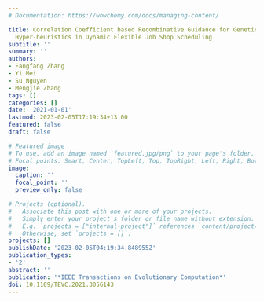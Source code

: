 ```yaml
---
# Documentation: https://wowchemy.com/docs/managing-content/

title: Correlation Coefficient based Recombinative Guidance for Genetic Programming
  Hyper-heuristics in Dynamic Flexible Job Shop Scheduling
subtitle: ''
summary: ''
authors:
- Fangfang Zhang
- Yi Mei
- Su Nguyen
- Mengjie Zhang
tags: []
categories: []
date: '2021-01-01'
lastmod: 2023-02-05T17:19:34+13:00
featured: false
draft: false

# Featured image
# To use, add an image named `featured.jpg/png` to your page's folder.
# Focal points: Smart, Center, TopLeft, Top, TopRight, Left, Right, BottomLeft, Bottom, BottomRight.
image:
  caption: ''
  focal_point: ''
  preview_only: false

# Projects (optional).
#   Associate this post with one or more of your projects.
#   Simply enter your project's folder or file name without extension.
#   E.g. `projects = ["internal-project"]` references `content/project/deep-learning/index.md`.
#   Otherwise, set `projects = []`.
projects: []
publishDate: '2023-02-05T04:19:34.848955Z'
publication_types:
- '2'
abstract: ''
publication: '*IEEE Transactions on Evolutionary Computation*'
doi: 10.1109/TEVC.2021.3056143
---
```

